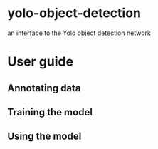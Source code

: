 # yolo-object-detection
an interface to the Yolo object detection network

# User guide

## Annotating data

## Training the model

## Using the model
